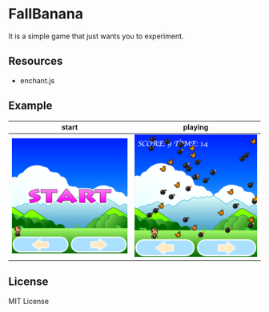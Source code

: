 # FallBanana

It is a simple game that just wants you to experiment.

## Resources

* enchant.js

## Example

|start|playing|
|---|---|
|![](https://github.com/haliver/fallbanana/blob/images/1.png)|![](https://github.com/haliver/fallbanana/blob/images/2.png)|

## License
MIT License
